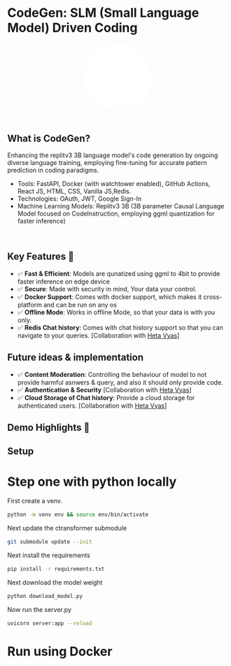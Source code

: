 # CodeGen: SLM (Small Language Model) Driven Coding

<div align="center">
    <img src="./static/images/llm_logo.svg" alt="SLM-LOGO" width="30%" style="border-radius: 50%; padding-bottom: 20px"/>
</div>

<h2>What is CodeGen?</h2>
<p>Enhancing the replitv3 3B language model's code generation by ongoing diverse language training,
  employing fine-tuning for accurate pattern prediction in coding paradigms.</p>

<ul>
  <li>Tools: FastAPI, Docker (with watchtower enabled), GitHub Actions, React JS, HTML, CSS, Vanilla JS,Redis.</li>
  <li>Technologies: OAuth, JWT, Google Sign-In</li>
  <li>Machine Learning Models: Replitv3 3B (3B parameter Causal Language Model focused on CodeInstruction, employing ggml quantization for faster inference)</li>
</ul>
<br>


## Key Features 🎯

- :white_check_mark: **Fast & Efficient**: Models are qunatized using ggml to 4bit to provide faster inference on edge device
- :white_check_mark: **Secure**: Made with security in mind, Your data your control.
- :white_check_mark: **Docker Support**: Comes with docker support, which makes it cross-platform and can be run on any os
- :white_check_mark: **Offline Mode**: Works in offline Mode, so that your data is with you only. 
- :white_check_mark: **Redis Chat history**: Comes with chat history support so that you can navigate to your queries. [Collaboration with <a href="https://github.com/HetaVyas">Heta Vyas</a>]

## Future ideas & implementation
- :white_check_mark: **Content Moderation**: Controlling the behaviour of model to not provide harmful asnwers & query, and also it should only provide code.
- :white_check_mark: **Authentication & Security** [Collaboration with <a href="https://github.com/HetaVyas">Heta Vyas</a>]
- :white_check_mark: **Cloud Storage of Chat history**: Provide a cloud storage for authenticated users. [Collaboration with <a href="https://github.com/HetaVyas">Heta Vyas</a>]

## Demo Highlights 🎥


## Setup

# Step one with python locally

First create a venv.

```sh
python -m venv env && source env/bin/activate
```

Next update the ctransformer submodule
```sh
git submodule update --init 
```

Next install the requirements
```sh
pip install -r requirements.txt
```

Next download the model weight 

```sh
python download_model.py
```

Now run the server.py

```sh
uvicorn server:app --reload
```

# Run using Docker

